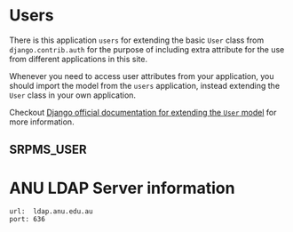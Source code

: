 # Users

There is this application `users` for extending the basic `User` class
from `django.contrib.auth` for the purpose of including extra attribute 
for the use from different applications in this site.

Whenever you need to access user attributes from your application, you
should import the model from the `users` application, instead extending
the `User` class in your own application. 

Checkout [Django official documentation for extending the `User` model](https://docs.djangoproject.com/en/2.2/topics/auth/customizing/#extending-the-existing-user-model)
for more information.

## SRPMS_USER



# ANU LDAP Server information

```
url:  ldap.anu.edu.au
port: 636
```